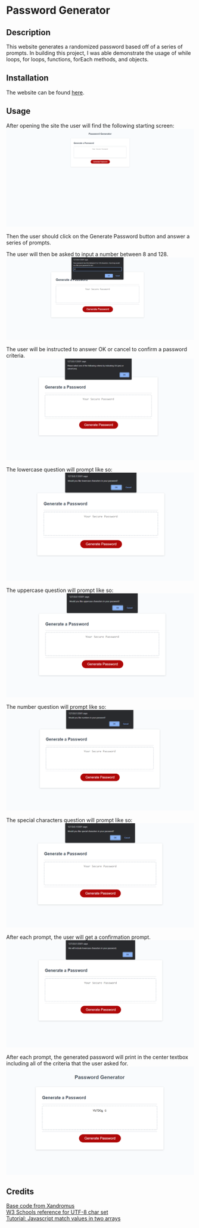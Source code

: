 # Password Generator

## Description

This website generates a randomized password based off of a series of prompts. In building this project, I was able demonstrate the usage of while loops, for loops, functions, forEach methods, and objects.

## Installation

The website can be found [here](https://claricetran.github.io/password-generator).

## Usage

After opening the site the user will find the following starting screen:
![start screen](./assets/images/starting-screen.png)

Then the user should click on the Generate Password button and answer a series of prompts.

The user will then be asked to input a number between 8 and 128.
![length prompt](./assets/images/lengthPrompt.PNG)

The user will be instructed to answer OK or cancel to confirm a password criteria.
![criteria instructions](./assets/images/criteraInstructions.PNG)

The lowercase question will prompt like so:
![lowercase questions prompt](./assets/images/lowerQ.PNG)

The uppercase question will prompt like so:
![uppercase questions prompt](./assets/images/upperQ.PNG)

The number question will prompt like so:
![number question prompt](./assets/images/numbersQ.PNG)

The special characters question will prompt like so:
![special characters question prompt](./assets/images/specialQ.PNG)

After each prompt, the user will get a confirmation prompt.
![confirmation alert](./assets/images/confirmation.PNG)

After each prompt, the generated password will print in the center textbox including all of the criteria that the user asked for.
![generated password](./assets/images/generatedPW.PNG)

## Credits

[Base code from Xandromus](https://github.com/coding-boot-camp/friendly-parakeet) <br>
[W3 Schools reference for UTF-8 char set](https://www.w3schools.com/charsets/ref_utf_basic_latin.asp) <br>
[Tutorial: Javascript match values in two arrays](https://daily-dev-tips.com/posts/javascript-match-values-in-two-arrays/)
